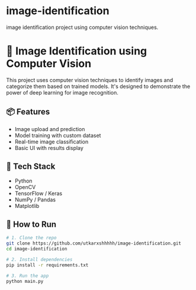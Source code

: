 # image-identification
image identification project using computer vision techniques.
# 🧠 Image Identification using Computer Vision

This project uses computer vision techniques to identify images and categorize them based on trained models. It's designed to demonstrate the power of deep learning for image recognition.

## 📦 Features
- Image upload and prediction
- Model training with custom dataset
- Real-time image classification
- Basic UI with results display

## 🔧 Tech Stack
- Python
- OpenCV
- TensorFlow / Keras
- NumPy / Pandas
- Matplotlib

## 🚀 How to Run

```bash
# 1. Clone the repo
git clone https://github.com/utkarxshhhhh/image-identification.git
cd image-identification

# 2. Install dependencies
pip install -r requirements.txt

# 3. Run the app
python main.py
